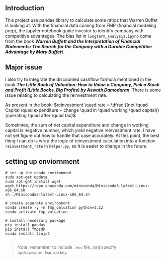 ## Introduction

This project use pandas library to calculate some ratios that Warren Buffet is looking at. With the financial data coming from FMP (financial modeling prep), the jupyter notebook guide investor to identify company with competitive advantages. The bias list in `longterm_analysis.ipynb` come from the book <b><i>Warren Buffett and the Interpretation of Financial Statements: The Search for the Company with a Durable Competitive Advantage
by Mary Buffett</i></b>.

## Major issue

I also try to integrate the discounted cashflow formula mentioned in the book <b><i>The Little Book of Valuation: How to Value a Company, Pick a Stock and Profit (Little Books. Big Profits)
by Aswath Damodaran</i></b>. There is some issue relating to calculating the reinvestment rate.

As present in the book:
$reinvestment \quad rate = \dfrac {(net \quad Capital \quad expenditure + change \quad in \quad working \quad capital)} {operating \quad after \quad tax}$

Sometimes, the sum of net capital expenditure and change in working capital is negative number, which yield negative reinvestment rate. I have not yet figure out how to handle that case accurately. At this point, the best thing I can do is wrap the logic of reinvestment calculation into a function `reinvestment_rate` in `helper.py`, so it is easier to change in the future.

## setting up enviornment

```shell
# set up the conda environment
sudo apt-get update
sudo apt-get install wget
wget https://repo.anaconda.com/miniconda/Miniconda3-latest-Linux-x86_64.sh
sh ./Miniconda3-latest-Linux-x86_64.sh

# create seperate environment
conda create -y -n fmp_valuation python=3.12
conda activate fmp_valuation

# install necessary package
pip install pandas
pip install fmpsdk
conda install Jinja2


```

> Note: remember to include `.env` file, and specify `apikey=your_fmp_apikey`.
